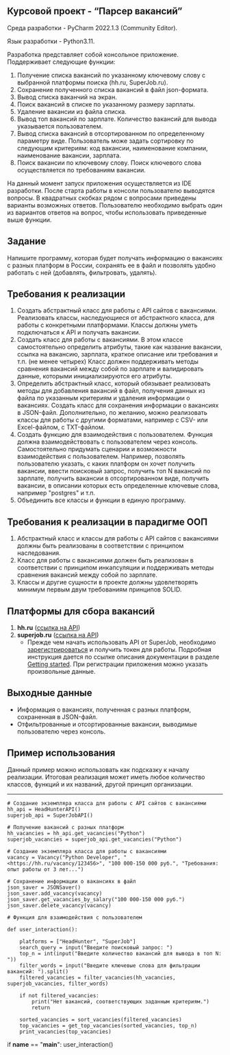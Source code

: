 ## Курсовой проект - “Парсер вакансий”

Среда разработки - PyCharm 2022.1.3 (Community Editor).

Язык разработки - Python3.11.

Разработка представляет собой консольное приложение.
Поддерживает следующие функции:
1. Получение списка вакансий по указанному ключевому слову с выбранной платформы поиска (hh.ru, SuperJob.ru).
2. Сохранение полученного списка вакансий в файл json-формата.
3. Вывод списка ваканчий на экран.
4. Поиск вакансий в списке по указанному размеру зарплаты.
5. Удаление вакансии из файла списка.
6. Вывод топ вакансий по зарплате. Количество вакансий для вывода указывается пользователем.
7. Вывод списка вакансий в отсортированном по определенному параметру виде. Пользователь може задать сортировку по следующим критериям: код вакансии, наименование компании, наименование вакансии, зарплата.
8. Поиск вакансии по ключевому слову. Поиск ключевого слова осуществляется по требованиям вакансии.

На данный момент запуск приложения осуществляется из IDE разработки. После старта работы в консоли пользователю выводятся вопросы. В квадратных скобках рядом с вопросами приведены варианты возможных ответов. Пользователю необходимо выбрать один из вариантов ответов на вопрос, чтобы использовать приведенные выше функции.

## Задание

Напишите программу, которая будет получать информацию о вакансиях с разных платформ в России, сохранять ее в файл и 
позволять удобно работать с ней (добавлять, фильтровать, удалять).

## Требования к реализации

1. Создать абстрактный класс для работы с API сайтов с вакансиями. Реализовать классы, наследующиеся от абстрактного 
класса, для работы с конкретными платформами. Классы должны уметь подключаться к API и получать вакансии.
2. Создать класс для работы с вакансиями. В этом классе самостоятельно определить атрибуты, такие как название 
вакансии, ссылка на вакансию, зарплата, краткое описание или требования и т.п. (не менее четырех) 
Класс должен поддерживать методы сравнения вакансий между собой по зарплате и валидировать данные, 
которыми инициализируются его атрибуты.
3. Определить абстрактный класс, который обязывает реализовать методы для добавления вакансий в файл, получения 
данных из файла по указанным критериям и удаления информации о вакансиях. Создать класс для сохранения информации о 
вакансиях в JSON-файл. Дополнительно, по желанию, можно реализовать классы для работы с другими форматами, например с 
CSV- или Excel-файлом, с TXT-файлом.
4. Создать функцию для взаимодействия с пользователем. Функция должна взаимодействовать с пользователем через консоль. 
Самостоятельно придумать сценарии и возможности взаимодействия с пользователем. Например, позволять пользователю 
указать, с каких платформ он хочет получить вакансии, ввести поисковый запрос, получить топ N вакансий по зарплате, 
получить вакансии в отсортированном виде, получить вакансии, в описании которых есть определенные ключевые слова, 
например "postgres" и т.п.
5. Объединить все классы и функции в единую программу.

## Требования к реализации в парадигме ООП

1. Абстрактный класс и классы для работы с API сайтов с вакансиями должны быть реализованы в соответствии 
с принципом наследования.
2. Класс для работы с вакансиями должен быть реализован в соответствии с принципом инкапсуляции и поддерживать методы 
сравнения вакансий между собой по зарплате.
3. Классы и другие сущности в проекте должны удовлетворять минимум первым двум требованиям принципов SOLID.

## Платформы для сбора вакансий

1. **hh.ru** ([ссылка на API](https://github.com/hhru/api/blob/master/docs/general.md))
2. **superjob.ru** ([ссылка на API](https://api.superjob.ru/))
    - Прежде чем начать использовать API от SuperJob, необходимо 
   [зарегистрироваться](https://www.superjob.ru/auth/login/?returnUrl=https://api.superjob.ru/register/) и 
   получить токен для работы. Подробная инструкция дается по ссылке описания документации в разделе 
   [Getting started](https://api.superjob.ru/#gettin). При регистрации приложения можно указать произвольные данные.

## Выходные данные

- Информация о вакансиях, полученная с разных платформ, сохраненная в JSON-файл.
- Отфильтрованные и отсортированные вакансии, выводимые пользователю через консоль.

## Пример использования

Данный пример можно использовать как подсказку к началу реализации. Итоговая реализация может иметь любое количество 
классов, функций и их названий, другой принцип организации.

----------------------------------------------------------------------------------------------------------------------------------------------------------------------

    # Создание экземпляра класса для работы с API сайтов с вакансиями
    hh_api = HeadHunterAPI()
    superjob_api = SuperJobAPI()

    # Получение вакансий с разных платформ
    hh_vacancies = hh_api.get_vacancies("Python")
    superjob_vacancies = superjob_api.get_vacancies("Python")

    # Создание экземпляра класса для работы с вакансиями
    vacancy = Vacancy("Python Developer", "<https://hh.ru/vacancy/123456>", "100 000-150 000 руб.", "Требования: опыт работы от 3 лет...")

    # Сохранение информации о вакансиях в файл
    json_saver = JSONSaver()
    json_saver.add_vacancy(vacancy)
    json_saver.get_vacancies_by_salary("100 000-150 000 руб.")
    json_saver.delete_vacancy(vacancy)

    # Функция для взаимодействия с пользователем

    def user_interaction():

        platforms = ["HeadHunter", "SuperJob"]
        search_query = input("Введите поисковый запрос: ")
        top_n = int(input("Введите количество вакансий для вывода в топ N: "))
        filter_words = input("Введите ключевые слова для фильтрации вакансий: ").split()
        filtered_vacancies = filter_vacancies(hh_vacancies, superjob_vacancies, filter_words)

        if not filtered_vacancies:
            print("Нет вакансий, соответствующих заданным критериям.")
            return

        sorted_vacancies = sort_vacancies(filtered_vacancies)
        top_vacancies = get_top_vacancies(sorted_vacancies, top_n)
        print_vacancies(top_vacancies)


if __name__ == "__main__":
    user_interaction()
